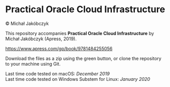 # Practical Oracle Cloud Infrastructure
:copyright: Michał Jakóbczyk  

This repository accompanies **Practical Oracle Cloud Infrastructure** by Michał Jakóbczyk (Apress, 2019).

https://www.apress.com/gp/book/9781484255056

Download the files as a zip using the green button, or clone the repository to your machine using Git.

Last time code tested on macOS: *December 2019*  
Last time code tested on Windows Substem for Linux: *January 2020*
